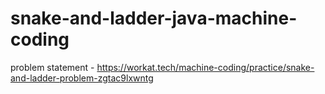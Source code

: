 # snake-and-ladder-java-machine-coding
problem statement - https://workat.tech/machine-coding/practice/snake-and-ladder-problem-zgtac9lxwntg
